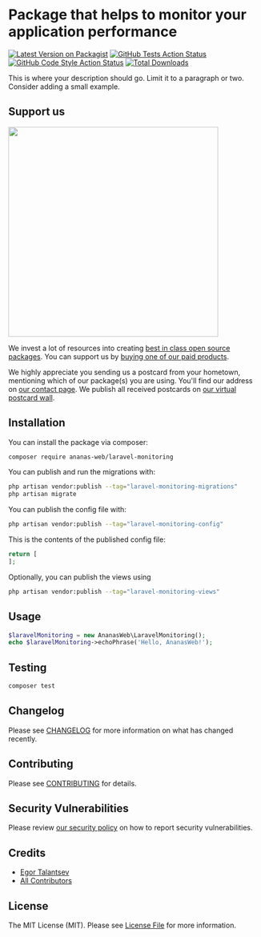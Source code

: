 # Package that helps to monitor your application performance

[![Latest Version on Packagist](https://img.shields.io/packagist/v/ananas-web/laravel-monitoring.svg?style=flat-square)](https://packagist.org/packages/ananas-web/laravel-monitoring)
[![GitHub Tests Action Status](https://img.shields.io/github/workflow/status/ananas-web/laravel-monitoring/run-tests?label=tests)](https://github.com/ananas-web/laravel-monitoring/actions?query=workflow%3Arun-tests+branch%3Amain)
[![GitHub Code Style Action Status](https://img.shields.io/github/workflow/status/ananas-web/laravel-monitoring/Fix%20PHP%20code%20style%20issues?label=code%20style)](https://github.com/ananas-web/laravel-monitoring/actions?query=workflow%3A"Fix+PHP+code+style+issues"+branch%3Amain)
[![Total Downloads](https://img.shields.io/packagist/dt/ananas-web/laravel-monitoring.svg?style=flat-square)](https://packagist.org/packages/ananas-web/laravel-monitoring)

This is where your description should go. Limit it to a paragraph or two. Consider adding a small example.

## Support us

[<img src="https://github-ads.s3.eu-central-1.amazonaws.com/laravel-monitoring.jpg?t=1" width="419px" />](https://spatie.be/github-ad-click/laravel-monitoring)

We invest a lot of resources into creating [best in class open source packages](https://spatie.be/open-source). You can support us by [buying one of our paid products](https://spatie.be/open-source/support-us).

We highly appreciate you sending us a postcard from your hometown, mentioning which of our package(s) you are using. You'll find our address on [our contact page](https://spatie.be/about-us). We publish all received postcards on [our virtual postcard wall](https://spatie.be/open-source/postcards).

## Installation

You can install the package via composer:

```bash
composer require ananas-web/laravel-monitoring
```

You can publish and run the migrations with:

```bash
php artisan vendor:publish --tag="laravel-monitoring-migrations"
php artisan migrate
```

You can publish the config file with:

```bash
php artisan vendor:publish --tag="laravel-monitoring-config"
```

This is the contents of the published config file:

```php
return [
];
```

Optionally, you can publish the views using

```bash
php artisan vendor:publish --tag="laravel-monitoring-views"
```

## Usage

```php
$laravelMonitoring = new AnanasWeb\LaravelMonitoring();
echo $laravelMonitoring->echoPhrase('Hello, AnanasWeb!');
```

## Testing

```bash
composer test
```

## Changelog

Please see [CHANGELOG](CHANGELOG.md) for more information on what has changed recently.

## Contributing

Please see [CONTRIBUTING](CONTRIBUTING.md) for details.

## Security Vulnerabilities

Please review [our security policy](../../security/policy) on how to report security vulnerabilities.

## Credits

- [Egor Talantsev](https://github.com/spyric)
- [All Contributors](../../contributors)

## License

The MIT License (MIT). Please see [License File](LICENSE.md) for more information.
